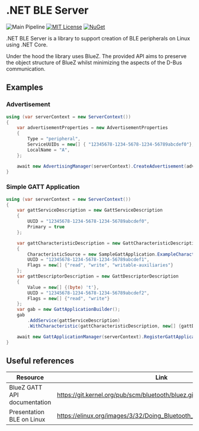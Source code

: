 # .NET BLE Server
![Main Pipeline](https://github.com/phylomeno/dotnet-ble-server/workflows/Main%20Pipeline/badge.svg) [![MIT License](https://img.shields.io/badge/license-MIT-blue)](LICENSE) [![NuGet](https://img.shields.io/nuget/vpre/DotnetBleServer)](https://www.nuget.org/packages/DotnetBleServer/)

.NET BLE Server is a library to support creation of BLE peripherals on Linux using .NET Core.

Under the hood the library uses BlueZ. The provided API aims to preserve the object structure of BlueZ whilst minimizing the aspects of the D-Bus communication.

## Examples

### Advertisement
```csharp
using (var serverContext = new ServerContext())
{
    var advertisementProperties = new AdvertisementProperties
    {
        Type = "peripheral",
        ServiceUUIDs = new[] { "12345678-1234-5678-1234-56789abcdef0"},
        LocalName = "A",
    };

    await new AdvertisingManager(serverContext).CreateAdvertisement(advertisementProperties);
}
```

### Simple GATT Application
```csharp
using (var serverContext = new ServerContext())
{
    var gattServiceDescription = new GattServiceDescription
    {
        UUID = "12345678-1234-5678-1234-56789abcdef0",
        Primary = true
    };

    var gattCharacteristicDescription = new GattCharacteristicDescription
    {
        CharacteristicSource = new SampleGattApplication.ExampleCharacteristicSource(),
        UUID = "12345678-1234-5678-1234-56789abcdef1",
        Flags = new[] {"read", "write", "writable-auxiliaries"}
    };
    var gattDescriptorDescription = new GattDescriptorDescription
    {
        Value = new[] {(byte) 't'},
        UUID = "12345678-1234-5678-1234-56789abcdef2",
        Flags = new[] {"read", "write"}
    };
    var gab = new GattApplicationBuilder();
    gab
        .AddService(gattServiceDescription)
        .WithCharacteristic(gattCharacteristicDescription, new[] {gattDescriptorDescription});

    await new GattApplicationManager(serverContext).RegisterGattApplication(gab.BuildServiceDescriptions());
}
```

## Useful references 
| Resource | Link |
| --- | --- |
| BlueZ GATT API documentation | https://git.kernel.org/pub/scm/bluetooth/bluez.git/tree/doc/gatt-api.txt |
| Presentation BLE on Linux | https://elinux.org/images/3/32/Doing_Bluetooth_Low_Energy_on_Linux.pdf |
